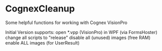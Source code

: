 CognexCleanup
=============

Some helpful functions for working with Cognex VisionPro

Initial Version supports:
open *.vpp (VisionPro) in WPF (via FormsHoster)
change all scripts to "release"
disable all (unused) images (free RAM)
enable ALL images (for UserResult)
